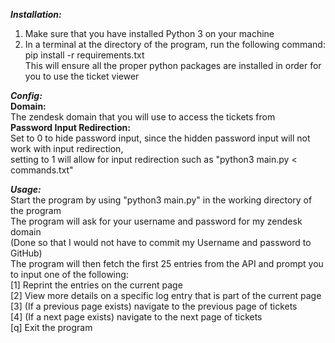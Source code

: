 ***Installation:***
1. Make sure that you have installed Python 3 on your machine
2. In a terminal at the directory of the program, run the following command:<br/>
pip install -r requirements.txt<br/>
This will ensure all the proper python packages are installed in order for you
to use the ticket viewer<br/>


***Config:***<br/>
**Domain:**<br/>
The zendesk domain that you will use to access the tickets from<br/>
**Password Input Redirection:**<br/>
Set to 0 to hide password input, since the hidden password input will not work with input redirection, <br/>
setting to 1 will allow for input redirection such as "python3 main.py < commands.txt"<br/>


***Usage:***<br/>
Start the program by using "python3 main.py" in the working directory of the program<br/>
The program will ask for your username and password for my zendesk domain<br/>
(Done so that I would not have to commit my Username and password to GitHub)<br/>
The program will then fetch the first 25 entries from the API and prompt you to input one of the following:<br/>
    [1] Reprint the entries on the current page<br/>
    [2] View more details on a specific log entry that is part of the current page<br/>
    [3] (If a previous page exists) navigate to the previous page of tickets<br/>
    [4] (If a next page exists) navigate to the next page of tickets<br/>
    [q] Exit the program
